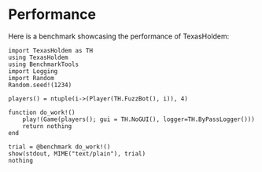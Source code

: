 # Performance

Here is a benchmark showcasing the performance of TexasHoldem:

```@example
import TexasHoldem as TH
using TexasHoldem
using BenchmarkTools
import Logging
import Random
Random.seed!(1234)

players() = ntuple(i->(Player(TH.FuzzBot(), i)), 4)

function do_work!()
    play!(Game(players(); gui = TH.NoGUI(), logger=TH.ByPassLogger()))
    return nothing
end

trial = @benchmark do_work!()
show(stdout, MIME("text/plain"), trial)
nothing
```
